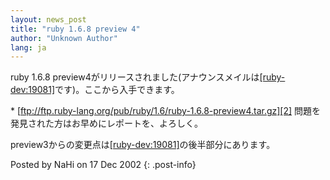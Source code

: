 ```yaml
---
layout: news_post
title: "ruby 1.6.8 preview 4"
author: "Unknown Author"
lang: ja
---
```


ruby 1.6.8
preview4がリリースされました(アナウンスメイルは[\[ruby-dev:19081\]][1]です)。ここから入手できます。

 \* [ftp://ftp.ruby-lang.org/pub/ruby/1.6/ruby-1.6.8-preview4.tar.gz][2] 問題を発見された方はお早めにレポートを、よろしく。

preview3からの変更点は[\[ruby-dev:19081\]][1]の後半部分にあります。

Posted by NaHi on 17 Dec 2002
{: .post-info}



[1]: http://blade.nagaokaut.ac.jp/cgi-bin/scat.rb/ruby/ruby-dev/19081 
[2]: ftp://ftp.ruby-lang.org/pub/ruby/1.6/ruby-1.6.8-preview4.tar.gz 
